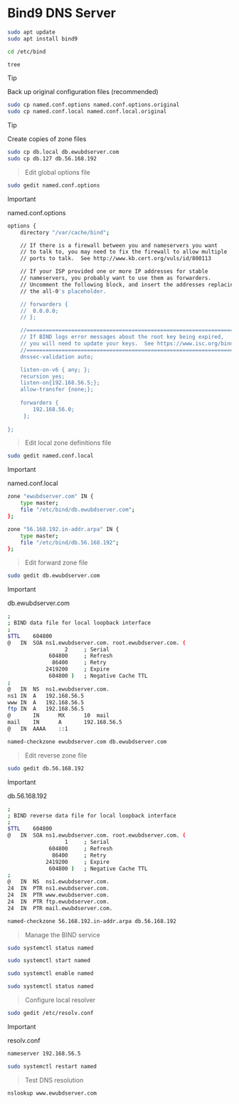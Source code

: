 # Bind9 DNS Server

```bash
sudo apt update
sudo apt install bind9
```

```bash
cd /etc/bind
```
```bash
tree
```

> [!TIP]
> Back up original configuration files (recommended)
```bash
sudo cp named.conf.options named.conf.options.original
sudo cp named.conf.local named.conf.local.original
```

> [!TIP]
>Create copies of zone files
```bash
sudo cp db.local db.ewubdserver.com
sudo cp db.127 db.56.168.192
```

> Edit global options file
```bash
sudo gedit named.conf.options
```

> [!IMPORTANT]
>named.conf.options
```bash
options {
	directory "/var/cache/bind";

	// If there is a firewall between you and nameservers you want
	// to talk to, you may need to fix the firewall to allow multiple
	// ports to talk.  See http://www.kb.cert.org/vuls/id/800113

	// If your ISP provided one or more IP addresses for stable 
	// nameservers, you probably want to use them as forwarders.  
	// Uncomment the following block, and insert the addresses replacing 
	// the all-0's placeholder.

	// forwarders {
	// 	0.0.0.0;
	// };

	//========================================================================
	// If BIND logs error messages about the root key being expired,
	// you will need to update your keys.  See https://www.isc.org/bind-keys
	//========================================================================
	dnssec-validation auto;

	listen-on-v6 { any; };
	recursion yes;
	listen-on{192.168.56.5;};
	allow-transfer {none;};
	
	forwarders {
		192.168.56.0;
	 };
	
};
```

>Edit local zone definitions file
```bash
sudo gedit named.conf.local
```
> [!IMPORTANT]
>named.conf.local
```bash
zone "ewubdserver.com" IN {
    type master;
    file "/etc/bind/db.ewubdserver.com";
};

zone "56.168.192.in-addr.arpa" IN {
    type master;
    file "/etc/bind/db.56.168.192";
};
```

>Edit forward zone file
```bash
sudo gedit db.ewubdserver.com
```
> [!IMPORTANT]
>db.ewubdserver.com
```bash
;
; BIND data file for local loopback interface
;
$TTL	604800
@	IN	SOA	ns1.ewubdserver.com. root.ewubdserver.com. (
			      2		; Serial
			 604800		; Refresh
			  86400		; Retry
			2419200		; Expire
			 604800 )	; Negative Cache TTL
;
@	IN	NS	ns1.ewubdserver.com.
ns1	IN	A	192.168.56.5
www	IN	A	192.168.56.5
ftp	IN	A	192.168.56.5
@       IN      MX      10	mail
mail    IN      A       192.168.56.5
@	IN	AAAA	::1
```


```bash
named-checkzone ewubdserver.com db.ewubdserver.com
```

>Edit reverse zone file
```bash
sudo gedit db.56.168.192
```

> [!IMPORTANT]
>db.56.168.192
```bash
;
; BIND reverse data file for local loopback interface
;
$TTL	604800
@	IN	SOA	ns1.ewubdserver.com. root.ewubdserver.com. (
			      1		; Serial
			 604800		; Refresh
			  86400		; Retry
			2419200		; Expire
			 604800 )	; Negative Cache TTL
;
@	IN	NS	ns1.ewubdserver.com.
24	IN	PTR	ns1.ewubdserver.com.
24	IN	PTR	www.ewubdserver.com.
24	IN	PTR	ftp.ewubdserver.com.
24	IN	PTR	mail.ewubdserver.com.
```

```bash
named-checkzone 56.168.192.in-addr.arpa db.56.168.192
```

>Manage the BIND service
```bash
sudo systemctl status named
```

```bash
sudo systemctl start named
```

```bash
sudo systemctl enable named
```

```bash
sudo systemctl status named
```
>Configure local resolver
```bash
sudo gedit /etc/resolv.conf
```
> [!IMPORTANT]
>resolv.conf
```bash
nameserver 192.168.56.5
```

```bash
sudo systemctl restart named
```

>Test DNS resolution
```bash
nslookup www.ewubdserver.com
```